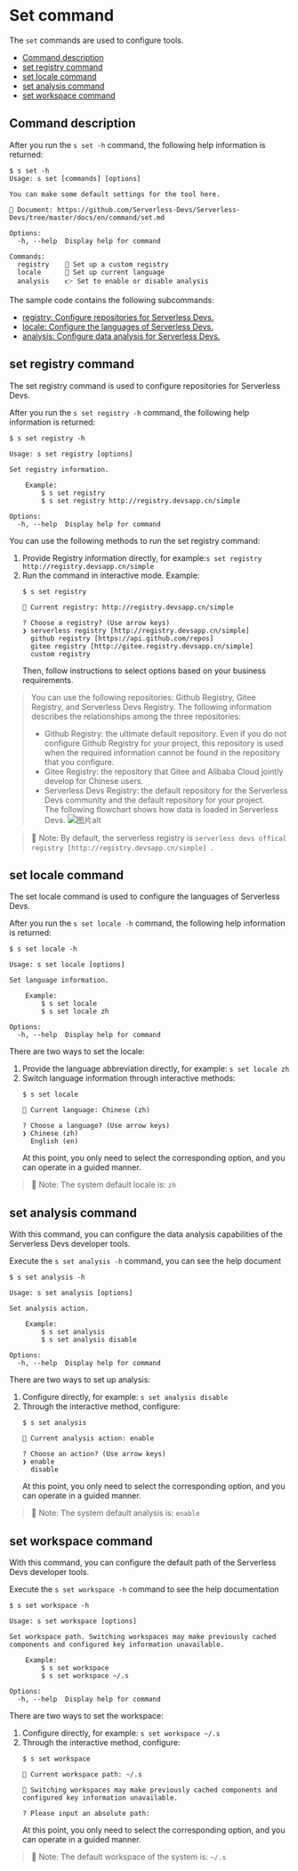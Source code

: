 # Set command

The `set` commands are used to configure tools.

- [Command description](#Command-description)
- [set registry command](#set-registry-command)
- [set locale command](#set-locale-command)
- [set analysis command](#feature-set-analysis-command)
- [set workspace command](#feature-set-workspace-command)

## Command description

After you run the `s set -h` command, the following help information is returned:

```shell script
$ s set -h
Usage: s set [commands] [options]

You can make some default settings for the tool here.

📖 Document: https://github.com/Serverless-Devs/Serverless-Devs/tree/master/docs/en/command/set.md

Options:
  -h, --help  Display help for command

Commands:
  registry    👀 Set up a custom registry
  locale      🔧 Set up current language
  analysis    👉 Set to enable or disable analysis
```

The sample code contains the following subcommands:
- [registry: Configure repositories for Serverless Devs.](#set-registry-command)
- [locale: Configure the languages of Serverless Devs.](#set-locale-command)
- [analysis: Configure data analysis for Serverless Devs.](#set-analysis-command)

## set registry command

The set registry command is used to configure repositories for Serverless Devs. 

After you run the `s set registry -h` command, the following help information is returned:


```shell script
$ s set registry -h

Usage: s set registry [options]

Set registry information.

    Example:
        $ s set registry
        $ s set registry http://registry.devsapp.cn/simple

Options:
  -h, --help  Display help for command
```

You can use the following methods to run the set registry command: 
1. Provide Registry information directly, for example:`s set registry http://registry.devsapp.cn/simple`
2. Run the command in interactive mode. Example: 
    ```shell script
    $ s set registry
    
    🔎 Current registry: http://registry.devsapp.cn/simple
    
    ? Choose a registry? (Use arrow keys)
    ❯ serverless registry [http://registry.devsapp.cn/simple] 
      github registry [https://api.github.com/repos]
      gitee registry [http://gitee.registry.devsapp.cn/simple]
      custom registry 
    ```
    Then, follow instructions to select options based on your business requirements.

> You can use the following repositories: Github Registry, Gitee Registry, and Serverless Devs Registry. The following information describes the relationships among the three repositories: 
> - Github Registry: the ultimate default repository. Even if you do not configure Github Registry for your project, this repository is used when the required information cannot be found in the repository that you configure. 
> - Gitee Registry: the repository that Gitee and Alibaba Cloud jointly develop for Chinese users. 
> - Serverless Devs Registry: the default repository for the Serverless Devs community and the default repository for your project.    
> The following flowchart shows how data is loaded in Serverless Devs. 
> ![图片alt](https://serverless-article-picture.oss-cn-hangzhou.aliyuncs.com/1635132866484_20211025033426634967.png)

> 🙊 Note: By default, the serverless registry is `serverless devs offical registry [http://registry.devsapp.cn/simple] `.

## set locale command

The set locale command is used to configure the languages of Serverless Devs. 

After you run the `s set locale -h` command, the following help information is returned:

```shell script
$ s set locale -h

Usage: s set locale [options]

Set language information.

    Example:
        $ s set locale
        $ s set locale zh

Options:
  -h, --help  Display help for command
```

There are two ways to set the locale:
1. Provide the language abbreviation directly, for example: `s set locale zh`
2. Switch language information through interactive methods:
     ```shell script
     $ s set locale
    
     💬 Current language: Chinese (zh)
    
     ? Choose a language? (Use arrow keys)
     ❯ Chinese (zh)
       English (en)
     ````
     At this point, you only need to select the corresponding option, and you can operate in a guided manner.

> 🙊 Note: The system default locale is: `zh`

## set analysis command

With this command, you can configure the data analysis capabilities of the Serverless Devs developer tools.

Execute the `s set analysis -h` command, you can see the help document

```shell script
$ s set analysis -h

Usage: s set analysis [options]

Set analysis action.

    Example:
        $ s set analysis
        $ s set analysis disable

Options:
  -h, --help  Display help for command
```

There are two ways to set up analysis:
1. Configure directly, for example: `s set analysis disable`
2. Through the interactive method, configure:
     ```shell script
     $ s set analysis
    
     📝 Current analysis action: enable
    
     ? Choose an action? (Use arrow keys)
     ❯ enable
       disable
     ````
     At this point, you only need to select the corresponding option, and you can operate in a guided manner.

> 🙊 Note: The system default analysis is: `enable`

## set workspace command

With this command, you can configure the default path of the Serverless Devs developer tools.

Execute the `s set workspace -h` command to see the help documentation

```shell script
$ s set workspace -h

Usage: s set workspace [options]

Set workspace path. Switching workspaces may make previously cached components and configured key information unavailable.

    Example:
        $ s set workspace
        $ s set workspace ~/.s

Options:
  -h, --help  Display help for command
```

There are two ways to set the workspace:
1. Configure directly, for example: `s set workspace ~/.s`
2. Through the interactive method, configure:
     ```shell script
     $ s set workspace
    
     📝 Current workspace path: ~/.s
    
     🙊 Switching workspaces may make previously cached components and configured key information unavailable.
     
     ? Please input an absolute path:
     ````
     At this point, you only need to select the corresponding option, and you can operate in a guided manner.



> 🙊 Note: The default workspace of the system is: `~/.s`